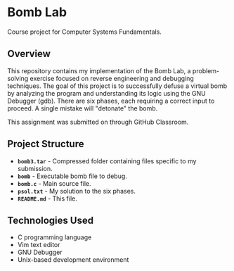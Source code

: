 # Bomb Lab
Course project for Computer Systems Fundamentals.

## Overview
This repository contains my implementation of the Bomb Lab, a problem-solving exercise focused on reverse engineering and debugging techniques. The goal of this project is to successfully defuse a virtual bomb by analyzing the program and understanding its logic using the GNU Debugger (gdb). There are six phases, each requiring a correct input to proceed. A single mistake will "detonate" the bomb.  

This assignment was submitted on  through GitHub Classroom.

## Project Structure
- **`bomb3.tar`** - Compressed folder containing files specific to my submission.
- **`bomb`** - Executable bomb file to debug.
- **`bomb.c`** - Main source file.
- **`psol.txt`** - My solution to the six phases.
- **`README.md`** - This file.

## Technologies Used
- C programming language
- Vim text editor
- GNU Debugger
- Unix-based development environment
